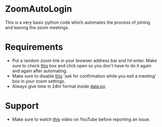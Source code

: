 # ZoomAutoLogin
This is a very basic python code which automates the process of joining and leaving the zoom meetings. 

# Requirements 
 - Put a random zoom link in your browser address bar and hit enter. Make sure to check [this](docs/image1.png) box and click open so you don't have to do it again and again after automating.
 - Make sure to disable [this](docs/image2.png) 'ask for confirmation while you exit a meeting' box in your zoom settings.
 - Always give time in 24hr format inside [data.py](data.py).
 
# Support
 - Make sure to watch [this](https://www.youtube.com/watch?v=me23_XFV3OY) video on YouTube before reporting an issue.
